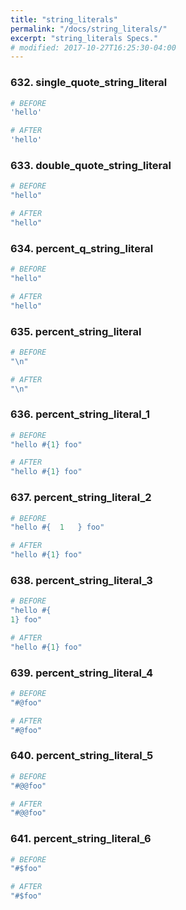 ```yaml
---
title: "string_literals"
permalink: "/docs/string_literals/"
excerpt: "string_literals Specs."
# modified: 2017-10-27T16:25:30-04:00
---
```

### 632. single_quote_string_literal
```ruby
# BEFORE
'hello'
```
```ruby
# AFTER
'hello'
```
### 633. double_quote_string_literal
```ruby
# BEFORE
"hello"
```
```ruby
# AFTER
"hello"
```
### 634. percent_q_string_literal
```ruby
# BEFORE
"hello"
```
```ruby
# AFTER
"hello"
```
### 635. percent_string_literal
```ruby
# BEFORE
"\n"
```
```ruby
# AFTER
"\n"
```
### 636. percent_string_literal_1
```ruby
# BEFORE
"hello #{1} foo"
```
```ruby
# AFTER
"hello #{1} foo"
```
### 637. percent_string_literal_2
```ruby
# BEFORE
"hello #{  1   } foo"
```
```ruby
# AFTER
"hello #{1} foo"
```
### 638. percent_string_literal_3
```ruby
# BEFORE
"hello #{
1} foo"
```
```ruby
# AFTER
"hello #{1} foo"
```
### 639. percent_string_literal_4
```ruby
# BEFORE
"#@foo"
```
```ruby
# AFTER
"#@foo"
```
### 640. percent_string_literal_5
```ruby
# BEFORE
"#@@foo"
```
```ruby
# AFTER
"#@@foo"
```
### 641. percent_string_literal_6
```ruby
# BEFORE
"#$foo"
```
```ruby
# AFTER
"#$foo"
```
